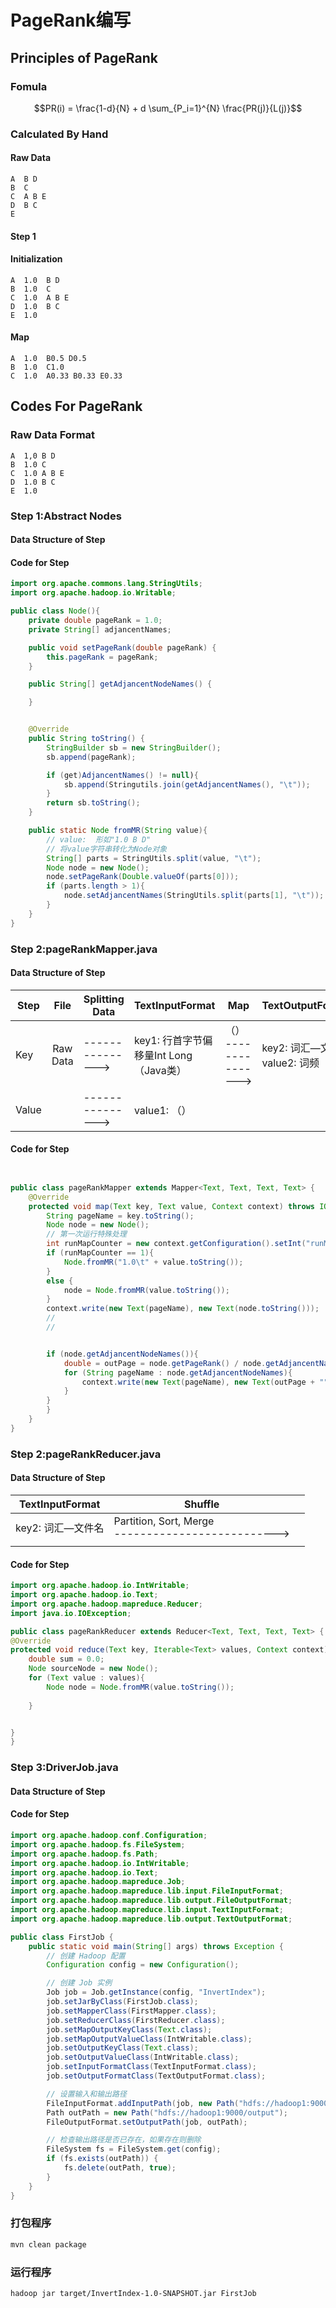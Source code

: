 # PageRank编写
## Principles of PageRank
### Fomula
$$PR(i) = \frac{1-d}{N} + d \sum_{P_i=1}^{N} \frac{PR(j)}{L(j)}$$


### Calculated By Hand
#### Raw Data
```plaintext
A  B D
B  C
C  A B E
D  B C
E  
```
#### Step 1
#### Initialization
```plaintext
A  1.0  B D
B  1.0  C
C  1.0  A B E
D  1.0  B C
E  1.0
```
#### Map
```plaintext
A  1.0  B0.5 D0.5
B  1.0  C1.0
C  1.0  A0.33 B0.33 E0.33
```
## Codes For PageRank
### Raw Data Format
```plaintext
A  1,0 B D
B  1.0 C
C  1.0 A B E
D  1.0 B C
E  1.0
```
### Step 1:Abstract Nodes
#### Data Structure of Step
#### Code for Step
```java
import org.apache.commons.lang.StringUtils;
import org.apache.hadoop.io.Writable;

public class Node(){
    private double pageRank = 1.0;
    private String[] adjancentNames;

    public void setPageRank(double pageRank) {
        this.pageRank = pageRank;
    }

    public String[] getAdjancentNodeNames() {

    }


    @Override
    public String toString() {
        StringBuilder sb = new StringBuilder();
        sb.append(pageRank);

        if (get)AdjancentNames() != null){
            sb.append(Stringutils.join(getAdjancentNames(), "\t"));
        }
        return sb.toString();
    }

    public static Node fromMR(String value){
        // value:  形如"1.0 B D"
        // 将value字符串转化为Node对象
        String[] parts = StringUtils.split(value, "\t");
        Node node = new Node();
        node.setPageRank(Double.valueOf(parts[0]));
        if (parts.length > 1){
            node.setAdjancentNames(StringUtils.split(parts[1], "\t"));
        }
    }
}
```


### Step 2:pageRankMapper.java
#### Data Structure of Step
|   Step   | File     | Splitting Data | TextInputFormat                                    | Map                        | TextOutputFormat                    |
|-------------|:--------:|----------------|---------------------------------------------------|----------------------------|------------------------------------|
|Key| Raw Data | ---------------> | key1: 行首字节偏移量Int Long（Java类）<br> | （）<br>---------------> | key2: 词汇—文件名<br>value2: 词频  |
|Value|      | ---------------> | value1: （）

#### Code for Step
```java


public class pageRankMapper extends Mapper<Text, Text, Text, Text> {
    @Override
    protected void map(Text key, Text value, Context context) throws IOException, InterruptedException {
        String pageName = key.toString();
        Node node = new Node();
        // 第一次运行特殊处理
        int runMapCounter = new context.getConfiguration().setInt("runMapCounter", 1);
        if (runMapCounter == 1){
            Node.fromMR("1.0\t" + value.toString());
        }
        else {
            node = Node.fromMR(value.toString());
        }
        context.write(new Text(pageName), new Text(node.toString()));
        //
        //


        if (node.getAdjancentNodeNames()){
            double = outPage = node.getPageRank() / node.getAdjancentNames().length;
            for (String pageName : node.getAdjancentNodeNames){
                context.write(new Text(pageName), new Text(outPage + ""));
            }
        }
        }
    }
}
```

### Step 2:pageRankReducer.java
#### Data Structure of Step
| TextInputFormat | Shuffle ||
|---------------|----------| --------- |
| key2: 词汇—文件名<br> | Partition, Sort, Merge <br>--------------------------> |   |
||||

#### Code for Step
```java
import org.apache.hadoop.io.IntWritable;
import org.apache.hadoop.io.Text;
import org.apache.hadoop.mapreduce.Reducer;
import java.io.IOException;

public class pageRankReducer extends Reducer<Text, Text, Text, Text> {
@Override
protected void reduce(Text key, Iterable<Text> values, Context context) throws IOException, InterruptedException {
    double sum = 0.0;
    Node sourceNode = new Node();
    for (Text value : values){
        Node node = Node.fromMR(value.toString());
        
    }


}
}
```


### Step 3:DriverJob.java

#### Data Structure of Step

#### Code for Step
```java
import org.apache.hadoop.conf.Configuration;
import org.apache.hadoop.fs.FileSystem;
import org.apache.hadoop.fs.Path;
import org.apache.hadoop.io.IntWritable;
import org.apache.hadoop.io.Text;
import org.apache.hadoop.mapreduce.Job;
import org.apache.hadoop.mapreduce.lib.input.FileInputFormat;
import org.apache.hadoop.mapreduce.lib.output.FileOutputFormat;
import org.apache.hadoop.mapreduce.lib.input.TextInputFormat;
import org.apache.hadoop.mapreduce.lib.output.TextOutputFormat;

public class FirstJob {
    public static void main(String[] args) throws Exception {
        // 创建 Hadoop 配置
        Configuration config = new Configuration();

        // 创建 Job 实例
        Job job = Job.getInstance(config, "InvertIndex");
        job.setJarByClass(FirstJob.class);
        job.setMapperClass(FirstMapper.class);
        job.setReducerClass(FirstReducer.class);
        job.setMapOutputKeyClass(Text.class);
        job.setMapOutputValueClass(IntWritable.class);
        job.setOutputKeyClass(Text.class);
        job.setOutputValueClass(IntWritable.class);
        job.setInputFormatClass(TextInputFormat.class);
        job.setOutputFormatClass(TextOutputFormat.class);

        // 设置输入和输出路径
        FileInputFormat.addInputPath(job, new Path("hdfs://hadoop1:9000/input/docs"));
        Path outPath = new Path("hdfs://hadoop1:9000/output");
        FileOutputFormat.setOutputPath(job, outPath);

        // 检查输出路径是否已存在，如果存在则删除
        FileSystem fs = FileSystem.get(config);
        if (fs.exists(outPath)) {
            fs.delete(outPath, true);
        }
    }
}
```


### 打包程序
```bash
mvn clean package
```

### 运行程序
```bash
hadoop jar target/InvertIndex-1.0-SNAPSHOT.jar FirstJob
```
